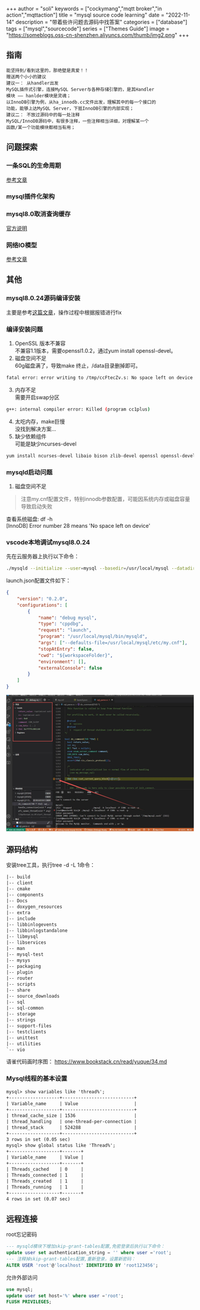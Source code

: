 +++
author = "soli"
keywords = ["cockymang","mqtt broker","in action","mqttaction"]
title = "mysql source code learning"
date = "2022-11-14"
description = "带着些许问题去源码中找答案"
categories = ["database"]
tags = ["mysql","sourcecode"]
series = ["Themes Guide"]
image = "https://someblogs.oss-cn-shenzhen.aliyuncs.com/thumb/img2.png"
+++
<!--more-->
## 指南
```
能坚持到/看到这里的，那绝壁是真爱！！
赠送两个小小的建议
建议一： 从handler出发
MySQL插件式引擎，连接MySQL Server与各种存储引擎的，是其Handler
模块 —— hanlder模块是灵魂；
以InnoDB引擎为例，从ha_innodb.cc文件出发，理解其中的每一个接口的
功能，能够上达MySQL Server，下抵InnoDB引擎的内部实现；
建议二： 不放过源码中的每一处注释
MySQL/InnoDB源码中，有很多注释，一些注释相当详细，对理解某一个
函数/某一个功能模块都相当有用；
```
## 问题探索
### 一条SQL的生命周期
[参考文章](https://blog.mipa.site/2020/06/021934.html)
### mysql插件化架构
### mysql8.0取消查询缓存
[官方说明](https://dev.mysql.com/blog-archive/mysql-8-0-retiring-support-for-the-query-cache/)
### 网络IO模型
[参考文章](https://blog.51cto.com/u_15069490/2937369)
## 其他
### mysql8.0.24源码编译安装
主要是参考[这篇文章](https://www.cnblogs.com/jhno1/p/15324343.html#autoid-0-8-0)，操作过程中根据报错进行fix
### 编译安装问题
1. OpenSSL 版本不兼容<br>
不兼容1.1版本，需要openssl1.0.2，通过yum install openssl-devel。<br>
2. 磁盘空间不足<br>
60g磁盘满了，导致make 终止，/data目录删掉即可。<br>
```sh
fatal error: error writing to /tmp/ccFtecZv.s: No space left on device
```
3. 内存不足<br>
需要开启swap分区
```sh
g++: internal compiler error: Killed (program cc1plus)
```
4. 太吃内存，make巨慢<br>
没找到解决方案...
5. 缺少依赖组件<br>
可能是缺少ncurses-devel
```sh
yum install ncurses-devel libaio bison zlib-devel openssl openssl-devel patch
```
### mysqld启动问题
1. 磁盘空间不足
> 注意my.cnf配置文件，特别innodb参数配置，可能因系统内存或磁盘容量导致启动失败

查看系统磁盘: df -h<br>
[InnoDB] Error number 28 means 'No space left on device'
### vscode本地调试mysql8.0.24
先在云服务器上执行以下命令：
```sh
./mysqld --initialize --user=mysql --basedir=/usr/local/mysql --datadir=/usr/local/mysql/data
```
launch.json配置文件如下：
```json
{
    "version": "0.2.0",
    "configurations": [
        {
            "name": "debug mysql",
            "type": "cppdbg",
            "request": "launch",
            "program": "/usr/local/mysql/bin/mysqld",
            "args": ["--defaults-file=/usr/local/mysql/etc/my.cnf"],
            "stopAtEntry": false,
            "cwd": "${workspaceFolder}",
            "environment": [],
            "externalConsole": false
        }
    ]
}
```
![static/mysql-debug-capture](static/mysql-debug-capture.jpg)
## 源码结构
安装tree工具，执行tree -d -L 1命令：
```
|-- build
|-- client
|-- cmake
|-- components
|-- Docs
|-- doxygen_resources
|-- extra
|-- include
|-- libbinlogevents
|-- libbinlogstandalone
|-- libmysql
|-- libservices
|-- man
|-- mysql-test
|-- mysys
|-- packaging
|-- plugin
|-- router
|-- scripts
|-- share
|-- source_downloads
|-- sql
|-- sql-common
|-- storage
|-- strings
|-- support-files
|-- testclients
|-- unittest
|-- utilities
`-- vio
```
语雀代码画时序图：
https://www.bookstack.cn/read/yuque/34.md
### Mysql线程的基本设置
```
mysql> show variables like 'thread%';
+-------------------+---------------------------+
| Variable_name     | Value                     |
+-------------------+---------------------------+
| thread_cache_size | 1536                      |
| thread_handling   | one-thread-per-connection |
| thread_stack      | 524288                    |
+-------------------+---------------------------+
3 rows in set (0.05 sec)
mysql> show global status like 'Thread%';
+-------------------+-------+
| Variable_name     | Value |
+-------------------+-------+
| Threads_cached    | 0     |
| Threads_connected | 1     |
| Threads_created   | 1     |
| Threads_running   | 1     |
+-------------------+-------+
4 rows in set (0.07 sec)
```
## 远程连接
root忘记密码
```sql
--- mysqld模块下增加skip-grant-tables配置,免密登录后执行以下命令：
update user set authentication_string = '' where user ='root';
--- 注释掉skip-grant-tables配置,重新登录，设置新密码：
ALTER USER 'root'@'localhost' IDENTIFIED BY 'root123456';
```
允许外部访问
```sql
use mysql;
update user set host='%' where user ='root';
FLUSH PRIVILEGES;
```